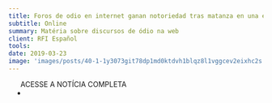```yaml
---
title: Foros de odio en internet ganan notoriedad tras matanza en una escuela de Brasil
subtitle: Online
summary: Matéria sobre discursos de ódio na web
client: RFI Español
tools: 
date: 2019-03-23
image: 'images/posts/40-1-1y3073git78dp1md0ktdvh1blqz8l1vggcev2eixhc2s.png'
---
```




<div class="post__share"><ul class="share__list list-reset">ACESSE A NOTÍCIA COMPLETA<li class="share__item" style="margin-left: 10px"><a class="share__link share__facebook" style="background: #fa5657" href="http://es.rfi.fr/wire/20190323-foros-de-odio-en-internet-ganan-notoriedad-tras-matanza-en-una-escuela-de-brasil 
onclick=window.open(this.href, 'pop-up', 'left=20,top=20,width=500,height=500,toolbar=1,resizable=0'); return false;" title="Link" rel="nofollow"><i class="fa-solid fa-link"></i></a></li></ul></div>
<!-- <div class="gallery-box"><div class="gallery"><img src="/clipping/images/example-1.jpg" loading="lazy" alt="Project"><img src="/clipping/images/example-2.jpg" loading="lazy" alt="Project"></div><em>Gallery / <a href="https://www.freepik.com/" target="_blank">Freepic</a></em></div> -->